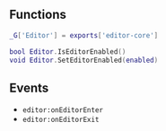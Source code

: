 Functions
---------

```lua
_G['Editor'] = exports['editor-core']

bool Editor.IsEditorEnabled()
void Editor.SetEditorEnabled(enabled)
```

Events
------

- `editor:onEditorEnter`
- `editor:onEditorExit`
